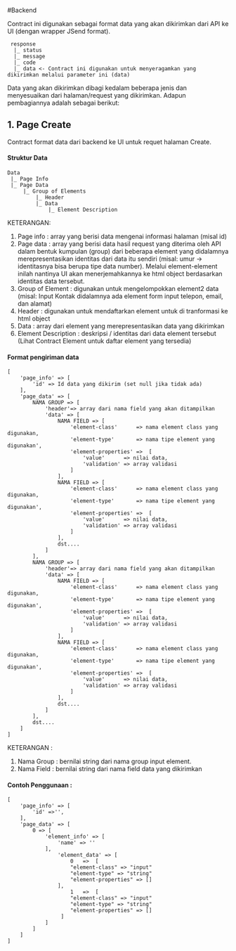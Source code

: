 #Backend

Contract ini digunakan sebagai format data yang akan dikirimkan dari API ke UI (dengan wrapper JSend format).

	 response
	  |_ status
	  |_ message
	  |_ code
	  |_ data <- Contract ini digunakan untuk menyeragamkan yang dikirimkan melalui parameter ini (data)

Data yang akan dikirimkan dibagi kedalam beberapa jenis dan menyesuaikan dari halaman/request yang dikirimkan. Adapun pembagiannya adalah sebagai berikut: 

## 1. Page Create
Contract format data dari backend ke UI untuk requet halaman Create.

#### Struktur Data

	Data 
	 |_ Page Info
	 |_ Page Data
	 	 |_ Group of Elements
	 	 	 |_ Header
	 	 	 |_ Data
	 	 	 	 |_ Element Description
				 
KETERANGAN:

1. Page info : array yang berisi data mengenai informasi halaman (misal id)
2. Page data : array yang berisi data hasil request yang diterima oleh API dalam bentuk kumpulan (group) dari beberapa element yang didalamnya merepresentasikan identitas dari data itu sendiri (misal: umur -> identitasnya bisa berupa tipe data number). Melalui element-element inilah nantinya UI akan menerjemahkannya ke html object berdasarkan identitas data tersebut.  
3. Group of Element : digunakan untuk mengelompokkan element2 data (misal: Input Kontak didalamnya ada element form input telepon, email, dan alamat)
4. Header : digunakan untuk mendaftarkan element untuk di tranformasi ke html object
5. Data : array dari element yang merepresentasikan data yang dikirimkan
6. Element Description : deskripsi / identitas dari data element tersebut (Lihat Contract Element untuk daftar element yang tersedia)

#### Format pengiriman data

	[
	    'page_info' => [
	        'id' => Id data yang dikirim (set null jika tidak ada)
	    ],
	    'page_data' => [
	        NAMA GROUP => [
	            'header'=> array dari nama field yang akan ditampilkan
	            'data' => [
	                NAMA FIELD => [
	                    'element-class'      => nama element class yang digunakan,
	                    'element-type'       => nama tipe element yang digunakan',
	                    'element-properties' =>  [
	                        'value'      => nilai data,
	                        'validation' => array validasi
	                    ]
	                ],  
	                NAMA FIELD => [
	                    'element-class'      => nama element class yang digunakan,
	                    'element-type'       => nama tipe element yang digunakan',
	                    'element-properties' =>  [
	                        'value'      => nilai data,
	                        'validation' => array validasi
	                    ]
	                ], 
	                dst....
	            ]
	        ],
	        NAMA GROUP => [
	            'header'=> array dari nama field yang akan ditampilkan
	            'data' => [
	                NAMA FIELD => [
	                    'element-class'      => nama element class yang digunakan,
	                    'element-type'       => nama tipe element yang digunakan',
	                    'element-properties' =>  [
	                        'value'      => nilai data,
	                        'validation' => array validasi
	                    ]
	                ],  
	                NAMA FIELD => [
	                    'element-class'      => nama element class yang digunakan,
	                    'element-type'       => nama tipe element yang digunakan',
	                    'element-properties' =>  [
	                        'value'      => nilai data,
	                        'validation' => array validasi
	                    ]
	                ], 
	                dst....
	            ]
	        ],
	        dst....	
	    ]
	]

KETERANGAN :

1. Nama Group : bernilai string dari nama group input element. 
2. Nama Field : bernilai string dari nama field data yang dikirimkan


#### Contoh Penggunaan :

	[
		'page_info' => [
			'id' =>'',
		],
		'page_data' => [
			0 => [
				'element_info' => [
					'name' => ''
				],
			    	'element_data' => [
				    	0   =>  [
						"element-class" => "input"
						"element-type" => "string"
						"element-properties" => []
					],
				    	1   =>  [
						"element-class" => "input"
						"element-type" => "string"
						"element-properties" => []
					 ]
				]
			]  
		]
	]
	
